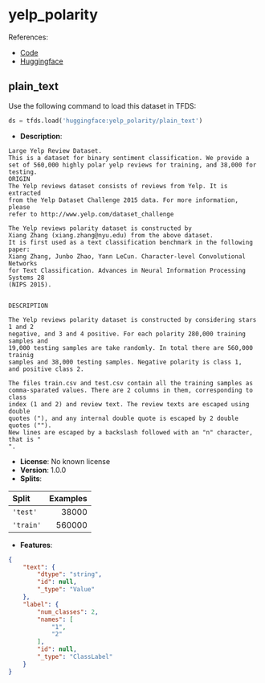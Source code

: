 # yelp_polarity

References:

*   [Code](https://github.com/huggingface/datasets/blob/master/datasets/yelp_polarity)
*   [Huggingface](https://huggingface.co/datasets/yelp_polarity)


## plain_text


Use the following command to load this dataset in TFDS:

```python
ds = tfds.load('huggingface:yelp_polarity/plain_text')
```

*   **Description**:

```
Large Yelp Review Dataset.
This is a dataset for binary sentiment classification. We provide a set of 560,000 highly polar yelp reviews for training, and 38,000 for testing. 
ORIGIN
The Yelp reviews dataset consists of reviews from Yelp. It is extracted
from the Yelp Dataset Challenge 2015 data. For more information, please
refer to http://www.yelp.com/dataset_challenge

The Yelp reviews polarity dataset is constructed by
Xiang Zhang (xiang.zhang@nyu.edu) from the above dataset.
It is first used as a text classification benchmark in the following paper:
Xiang Zhang, Junbo Zhao, Yann LeCun. Character-level Convolutional Networks
for Text Classification. Advances in Neural Information Processing Systems 28
(NIPS 2015).


DESCRIPTION

The Yelp reviews polarity dataset is constructed by considering stars 1 and 2
negative, and 3 and 4 positive. For each polarity 280,000 training samples and
19,000 testing samples are take randomly. In total there are 560,000 trainig
samples and 38,000 testing samples. Negative polarity is class 1,
and positive class 2.

The files train.csv and test.csv contain all the training samples as
comma-sparated values. There are 2 columns in them, corresponding to class
index (1 and 2) and review text. The review texts are escaped using double
quotes ("), and any internal double quote is escaped by 2 double quotes ("").
New lines are escaped by a backslash followed with an "n" character,
that is "
".
```

*   **License**: No known license
*   **Version**: 1.0.0
*   **Splits**:

Split  | Examples
:----- | -------:
`'test'` | 38000
`'train'` | 560000

*   **Features**:

```json
{
    "text": {
        "dtype": "string",
        "id": null,
        "_type": "Value"
    },
    "label": {
        "num_classes": 2,
        "names": [
            "1",
            "2"
        ],
        "id": null,
        "_type": "ClassLabel"
    }
}
```



